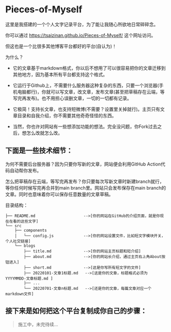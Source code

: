 # Pieces-of-Myself

这里是我搭建的一个个人文字记录平台，为了能让我随心所欲地日常碎碎念。

你可以通过 https://tsaizinan.github.io/Pieces-of-Myself/ 这个网址访问。

但这也是一个比很多其他博客平台都好的平台(自认为)！

为什么？

- 它的文章基于markdown格式，你以后不想用了可以很容易把你的文章迁移到其他地方，因为基本所有平台都支持这个格式。

- 它运行于Github上，不需要什么服务器这种复杂的东西，只要一个浏览器(手机电脑都行)，你就可以写文章，改文章，发布文章(甚至把草稿存在云端，等写完再发布)。也不用担心误删文章，一切的一切都有记录。

- 它极简！支持长文章，也支持短微博(不需要？设置里关掉就行)。主页只有文章目录和自我介绍，你不需要其他奇奇怪怪的东西。

- 当然，你也许对网站有一些想添加功能的想法。完全没问题，你Fork过去之后，想怎么改就怎么改。

## 下面是一些技术细节：

为何不需要后台服务器？因为只要你写新的文章，网站便会利用GitHub Action代码自动帮你发布。

怎么把草稿存在云端，等写完再发布？你只要每次写新文章时新建branch就行，等你任何时候写完再合并到main branch里。网站只会发布保存在main branch的文章。同时也意味着你可以保存任意数量的文章草稿。

目录结构：
```
├── README.md                     -->[你的网站在GitHub的介绍页面，就是你现在在看的这些文字]
└── src                           
    ├── components 
    │   └── config.js             -->[你的网站设置文件，比如短文字模块开关，个人社交链接]
    └── blogs 
        ├── title.md              -->[你的网站主页标题和短介绍]
        ├── about.md              -->[你的网站长介绍，通过主页右上角About按钮进入]
        ├── short.md              -->[这是你写所有短文字的文件]
        ├── 20220101-文章1标题.md   -->[这是你的文章，标题格式必须为 YYYYMMDD-文章标题.md ]
        ├── ...  
        └── 20220701-文章n标题.md   -->[还是你的文章，每篇文章对应一个markdown文件]
```

## 接下来是如何把这个平台复制成你自己的步骤：

> 施工中，未完待续...


